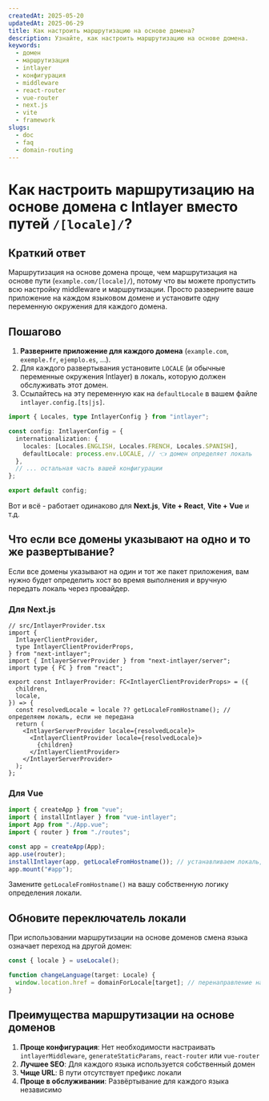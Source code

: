 ```yaml
---
createdAt: 2025-05-20
updatedAt: 2025-06-29
title: Как настроить маршрутизацию на основе домена?
description: Узнайте, как настроить маршрутизацию на основе домена.
keywords:
  - домен
  - маршрутизация
  - intlayer
  - конфигурация
  - middleware
  - react-router
  - vue-router
  - next.js
  - vite
  - framework
slugs:
  - doc
  - faq
  - domain-routing
---
```


# Как настроить **маршрутизацию на основе домена** с Intlayer вместо путей `/[locale]/`?

## Краткий ответ

Маршрутизация на основе домена проще, чем маршрутизация на основе пути (`example.com/[locale]/`), потому что вы можете пропустить всю настройку middleware и маршрутизации. Просто разверните ваше приложение на каждом языковом домене и установите одну переменную окружения для каждого домена.

## Пошагово

1. **Разверните приложение для каждого домена** (`example.com`, `exemple.fr`, `ejemplo.es`, …).
2. Для каждого развертывания установите `LOCALE` (и обычные переменные окружения Intlayer) в локаль, которую должен обслуживать этот домен.
3. Ссылайтесь на эту переменную как на `defaultLocale` в вашем файле `intlayer.config.[ts|js]`.

```ts
import { Locales, type IntlayerConfig } from "intlayer";

const config: IntlayerConfig = {
  internationalization: {
    locales: [Locales.ENGLISH, Locales.FRENCH, Locales.SPANISH],
    defaultLocale: process.env.LOCALE, // 👈 домен определяет локаль
  },
  // ... остальная часть вашей конфигурации
};

export default config;
```

Вот и всё - работает одинаково для **Next.js**, **Vite + React**, **Vite + Vue** и т.д.

## Что если все домены указывают на **одно и то же** развертывание?

Если все домены указывают на один и тот же пакет приложения, вам нужно будет определить хост во время выполнения и вручную передать локаль через провайдер.

### Для Next.js

```tsx
// src/IntlayerProvider.tsx
import {
  IntlayerClientProvider,
  type IntlayerClientProviderProps,
} from "next-intlayer";
import { IntlayerServerProvider } from "next-intlayer/server";
import type { FC } from "react";

export const IntlayerProvider: FC<IntlayerClientProviderProps> = ({
  children,
  locale,
}) => {
  const resolvedLocale = locale ?? getLocaleFromHostname(); // определяем локаль, если не передана
  return (
    <IntlayerServerProvider locale={resolvedLocale}>
      <IntlayerClientProvider locale={resolvedLocale}>
        {children}
      </IntlayerClientProvider>
    </IntlayerServerProvider>
  );
};
```

### Для Vue

```ts
import { createApp } from "vue";
import { installIntlayer } from "vue-intlayer";
import App from "./App.vue";
import { router } from "./routes";

const app = createApp(App);
app.use(router);
installIntlayer(app, getLocaleFromHostname()); // устанавливаем локаль, определённую по имени хоста
app.mount("#app");
```

Замените `getLocaleFromHostname()` на вашу собственную логику определения локали.

## Обновите переключатель локали

При использовании маршрутизации на основе доменов смена языка означает переход на другой домен:

```ts
const { locale } = useLocale();

function changeLanguage(target: Locale) {
  window.location.href = domainForLocale[target]; // перенаправление на домен, соответствующий выбранной локали
}
```

## Преимущества маршрутизации на основе доменов

1. **Проще конфигурация**: Нет необходимости настраивать `intlayerMiddleware`, `generateStaticParams`, `react-router` или `vue-router`
2. **Лучшее SEO**: Для каждого языка используется собственный домен
3. **Чище URL**: В пути отсутствует префикс локали
4. **Проще в обслуживании**: Развёртывание для каждого языка независимо

